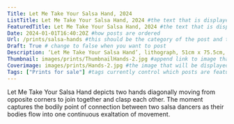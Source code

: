 ```yaml
---
Title: Let Me Take Your Salsa Hand, 2024
ListTitle: Let Me Take Your Salsa Hand, 2024 #the text that is displayed below each post on the list pages
FeaturedTitle: Let Me Take Your Salsa Hand, 2024 #the text that is displayed if the post is on the featured slot
Date: 2024-01-01T16:40:20Z #how posts are ordered 
Url: /prints/salsa-hands #this should be the category of the post and then the file name e.g. /print/printfilename
Draft: True # change to false when you want to post
Description: ‘Let Me Take Your Salsa Hand’, lithograph, 51cm x 75.5cm, Edition Size 15, (2024) #Ca[tion for main image and description for alt images
Thumbnail: images/prints/ThumbnailHands-2.jpg #append link to image that will be shown on the list page
Coverimage: images/prints/Hands-2.jpg #the image that will be displayed at the top of the post
Tags: ["Prints for sale"] #tags currently control which posts are featured and what prints are available to buy, add more by adding a comma to the latest tag
---
```

Let Me Take Your Salsa Hand depicts two hands diagonally moving from opposite corners to join together and clasp each other. The moment captures the bodily point of connection between two salsa dancers as their bodies flow into one continuous exaltation of movement. 



<!----
    Guide for basic text formatting if needed (italics, headings etc): https://www.markdownguide.org/basic-syntax/

    ![This is where the alt text goes (image description)](https://isabellatessier.co.uk/images/exhibitions/venice%20biennale/exhibition%20and%20talk/2-Cover-image.jpg <- link to the image)
    This is where to put the caption for the image
>

